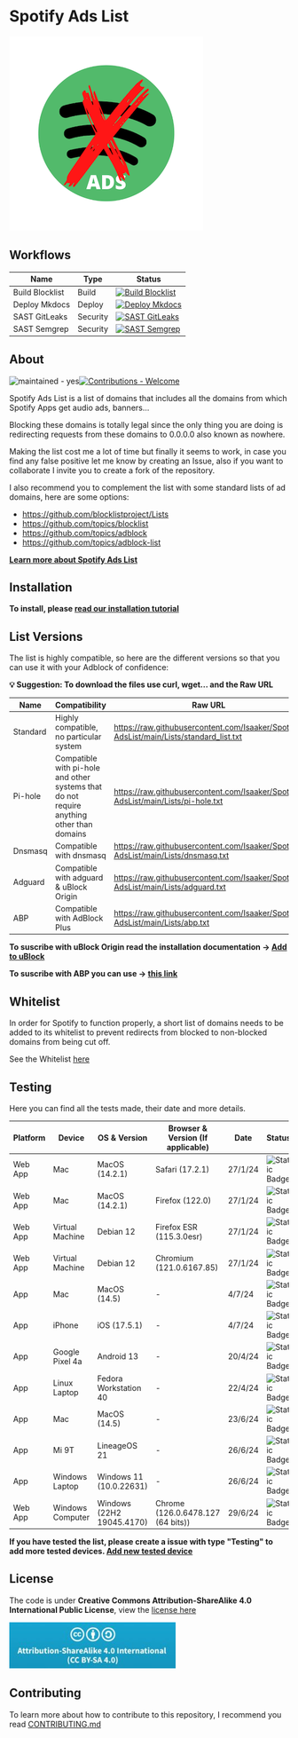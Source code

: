 # Spotify Ads List

![Spotify-AdsList Logo](https://github.com/Isaaker/Spotify-AdsList/raw/main/docs/images/spotify_ads_list_logo.png)

## Workflows

|Name|Type|Status|
|--|--|--|
|Build Blocklist|Build|[![Build Blocklist](https://github.com/Isaaker/Spotify-AdsList/actions/workflows/build_blocklist.yml/badge.svg)](https://github.com/Isaaker/Spotify-AdsList/actions/workflows/build_blocklist.yml)|
|Deploy Mkdocs|Deploy|[![Deploy Mkdocs](https://github.com/Isaaker/Spotify-AdsList/actions/workflows/deploy_gh-pages.yml/badge.svg)](https://github.com/Isaaker/Spotify-AdsList/actions/workflows/deploy_gh-pages.yml)
|SAST GitLeaks|Security|[![SAST GitLeaks](https://github.com/Isaaker/piscinadeentropia/actions/workflows/sast-gitleaks.yml/badge.svg)](https://github.com/Isaaker/piscinadeentropia/actions/workflows/sast-gitleaks.yml)|
|SAST Semgrep|Security|[![SAST Semgrep](https://github.com/Isaaker/Ghost_Simulator_ES/actions/workflows/semgrep.yml/badge.svg)](https://github.com/Isaaker/Ghost_Simulator_ES/actions/workflows/semgrep.yml)|

## About

![maintained - yes](https://img.shields.io/badge/maintained-yes-blue)[![Contributions - Welcome](https://img.shields.io/badge/contributions-welcome-blue)](https://spotify.piscinadeentropia.es/docs_contributing/)

Spotify Ads List is a list of domains that includes all the domains from which Spotify Apps get audio ads, banners...

Blocking these domains is totally legal since the only thing you are doing is redirecting requests from these domains to 0.0.0.0 also known as nowhere.

Making the list cost me a lot of time but finally it seems to work, in case you find any false positive let me know by creating an Issue, also if you want to collaborate I invite you to create a fork of the repository.

I also recommend you to complement the list with some standard lists of ad domains, here are some options:

- https://github.com/blocklistproject/Lists
- https://github.com/topics/blocklist
- https://github.com/topics/adblock
- https://github.com/topics/adblock-list

**[Learn more about Spotify Ads List](https://spotify.piscinadeentropia.es)**

## Installation

**To install, please [read our installation tutorial](https://spotify.piscinadeentropia.es/installation)**

## List Versions

The list is highly compatible, so here are the different versions so that you can use it with your Adblock of confidence:

**💡 Suggestion: To download the files use curl, wget... and the Raw URL**
 
| Name | Compatibility | Raw URL | Raw URL+ADS | File |
| -- | -- | -- | -- | -- |
| Standard | Highly compatible, no particular system | https://raw.githubusercontent.com/Isaaker/Spotify-AdsList/main/Lists/standard_list.txt | https://raw.githubusercontent.com/Isaaker/Spotify-AdsList/main/Lists/standard_list-mixed.txt | https://github.com/Isaaker/Spotify-AdsList/blob/main/Lists/standard_list.txt |
| Pi-hole | Compatible with pi-hole and other systems that do not require anything other than domains | https://raw.githubusercontent.com/Isaaker/Spotify-AdsList/main/Lists/pi-hole.txt | https://raw.githubusercontent.com/Isaaker/Spotify-AdsList/main/Lists/pi-hole-mixed.txt | https://github.com/Isaaker/Spotify-AdsList/blob/main/Lists/pi-hole.txt |
| Dnsmasq | Compatible with dnsmasq | https://raw.githubusercontent.com/Isaaker/Spotify-AdsList/main/Lists/dnsmasq.txt | https://raw.githubusercontent.com/Isaaker/Spotify-AdsList/main/Lists/dnsmasq-mixed.txt | https://github.com/Isaaker/Spotify-AdsList/blob/main/Lists/dnsmasq.txt |
| Adguard | Compatible with adguard & uBlock Origin | https://raw.githubusercontent.com/Isaaker/Spotify-AdsList/main/Lists/adguard.txt | https://raw.githubusercontent.com/Isaaker/Spotify-AdsList/main/Lists/adguard-mixed.txt | https://github.com/Isaaker/Spotify-AdsList/blob/main/Lists/adguard.txt |
| ABP | Compatible with AdBlock Plus | https://raw.githubusercontent.com/Isaaker/Spotify-AdsList/main/Lists/abp.txt | https://raw.githubusercontent.com/Isaaker/Spotify-AdsList/main/Lists/abp-mixed.txt | https://github.com/Isaaker/Spotify-AdsList/blob/main/Lists/abp.txt |

**To suscribe with uBlock Origin read the installation documentation -> [Add to uBlock](https://spotify.piscinadeentropia.es/installation)**

**To suscribe with ABP you can use -> [this link](https://subscribe.adblockplus.org/?location=https%3A%2F%2Fraw.githubusercontent.com%2FIsaaker%2FSpotify-AdsList%2Fmain%2FLists%2Fabp.txt&title=SpotifyAdsList)**


## Whitelist

In order for Spotify to function properly, a short list of domains needs to be added to its whitelist to prevent redirects from blocked to non-blocked domains from being cut off.

See the Whitelist [here](https://github.com/Isaaker/Spotify-AdsList/blob/main/Lists/WHITELIST.md)

## Testing

Here you can find all the tests made, their date and more details.

| Platform | Device | OS & Version | Browser & Version (If applicable) | Date | Status | List Type | Reported by |
| -- | -- | -- | -- | -- | -- | -- | -- |
| Web App | Mac | MacOS (14.2.1) | Safari (17.2.1) | 27/1/24 | ![Static Badge](https://img.shields.io/badge/Status-OK-green?logo=spotify) | pihole | @isaaker |
| Web App | Mac | MacOS (14.2.1) | Firefox (122.0) | 27/1/24 | ![Static Badge](https://img.shields.io/badge/Status-OK-green?logo=spotify) | pihole | @isaaker |
| Web App | Virtual Machine| Debian 12 | Firefox ESR (115.3.0esr)| 27/1/24 | ![Static Badge](https://img.shields.io/badge/Status-ERROR-red?logo=spotify) | pihole | @isaaker |
| Web App | Virtual Machine | Debian 12 | Chromium (121.0.6167.85)| 27/1/24 | ![Static Badge](https://img.shields.io/badge/Status-ERROR-red?logo=spotify) | pihole | @isaaker |
| App | Mac | MacOS (14.5) | - | 4/7/24 | ![Static Badge](https://img.shields.io/badge/Status-OK-green?logo=spotify) | pihole | @isaaker |
| App | iPhone | iOS (17.5.1) | - | 4/7/24 | ![Static Badge](https://img.shields.io/badge/Status-OK-green?logo=spotify) | pihole | @isaaker |
| App | Google Pixel 4a | Android 13 | - | 20/4/24 | ![Static Badge](https://img.shields.io/badge/Status-OK-green?logo=spotify) | adguard | @mfjt |
| App | Linux Laptop | Fedora Workstation 40 | - | 22/4/24 | ![Static Badge](https://img.shields.io/badge/Status-OK-green?logo=spotify) | adguard | @SudoVanilla |
| App | Mac | MacOS (14.5) | - | 23/6/24 | ![Static Badge](https://img.shields.io/badge/Status-Unknow-yellow?logo=spotify) | adguard | @y2kviv |
| App | Mi 9T | LineageOS 21 | - | 26/6/24 | ![Static Badge](https://img.shields.io/badge/Status-ERROR-red?logo=spotify) | pihole | @MW-SAND |
| App | Windows Laptop | Windows 11 (10.0.22631) | - | 26/6/24 | ![Static Badge](https://img.shields.io/badge/Status-ERROR-red?logo=spotify) | pihole | @MW-SAND |
| Web App | Windows Computer | Windows (22H2 19045.4170) | Chrome (126.0.6478.127 (64 bits)) | 29/6/24 | ![Static Badge](https://img.shields.io/badge/Status-ERROR-red?logo=spotify) | ublock origin | @AlkBek |

**If you have tested the list, please create a issue with type "Testing" to add more tested devices. [Add new tested device](https://github.com/Isaaker/Spotify-AdsList/issues/new?assignees=&labels=Testing&projects=&template=testing.yml&title=New+Testing+Device%3A+%5BDevice+Name%5D+%2F+%5BDevice+OS%26Version%5D)**

## License
The code is under **Creative Commons Attribution-ShareAlike 4.0 International Public License**, view the [license here](https://spotify.piscinadeentropia.es/license)

![Creative Commons Attribution-ShareAlike 4.0 International Public License Logo](https://github.com/Isaaker/Spotify-AdsList/raw/main/docs/images/License-Image.jpeg)

## Contributing

To learn more about how to contribute to this repository, I recommend you read [CONTRIBUTING.md](https://spotify.piscinadeentropia.es/contributing)
